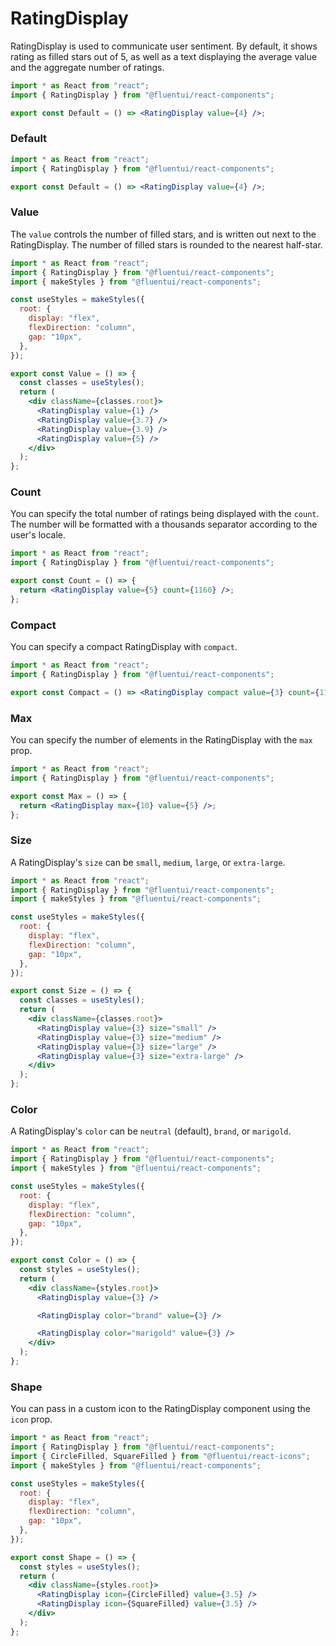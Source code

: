 # RatingDisplay

RatingDisplay is used to communicate user sentiment. By default, it shows rating as filled stars out of 5, as well as a text displaying the average value and the aggregate number of ratings.

```jsx
import * as React from "react";
import { RatingDisplay } from "@fluentui/react-components";

export const Default = () => <RatingDisplay value={4} />;
```

### Default

```jsx
import * as React from "react";
import { RatingDisplay } from "@fluentui/react-components";

export const Default = () => <RatingDisplay value={4} />;
```

### Value

The `value` controls the number of filled stars, and is written out next to the RatingDisplay. The number of filled stars is rounded to the nearest half-star.

```jsx
import * as React from "react";
import { RatingDisplay } from "@fluentui/react-components";
import { makeStyles } from "@fluentui/react-components";

const useStyles = makeStyles({
  root: {
    display: "flex",
    flexDirection: "column",
    gap: "10px",
  },
});

export const Value = () => {
  const classes = useStyles();
  return (
    <div className={classes.root}>
      <RatingDisplay value={1} />
      <RatingDisplay value={3.7} />
      <RatingDisplay value={3.9} />
      <RatingDisplay value={5} />
    </div>
  );
};
```

### Count

You can specify the total number of ratings being displayed with the `count`. The number will be formatted with a thousands separator according to the user's locale.

```jsx
import * as React from "react";
import { RatingDisplay } from "@fluentui/react-components";

export const Count = () => {
  return <RatingDisplay value={5} count={1160} />;
};
```

### Compact

You can specify a compact RatingDisplay with `compact`.

```jsx
import * as React from "react";
import { RatingDisplay } from "@fluentui/react-components";

export const Compact = () => <RatingDisplay compact value={3} count={1160} />;
```

### Max

You can specify the number of elements in the RatingDisplay with the `max` prop.

```jsx
import * as React from "react";
import { RatingDisplay } from "@fluentui/react-components";

export const Max = () => {
  return <RatingDisplay max={10} value={5} />;
};
```

### Size

A RatingDisplay's `size` can be `small`, `medium`, `large`, or `extra-large`.

```jsx
import * as React from "react";
import { RatingDisplay } from "@fluentui/react-components";
import { makeStyles } from "@fluentui/react-components";

const useStyles = makeStyles({
  root: {
    display: "flex",
    flexDirection: "column",
    gap: "10px",
  },
});

export const Size = () => {
  const classes = useStyles();
  return (
    <div className={classes.root}>
      <RatingDisplay value={3} size="small" />
      <RatingDisplay value={3} size="medium" />
      <RatingDisplay value={3} size="large" />
      <RatingDisplay value={3} size="extra-large" />
    </div>
  );
};
```

### Color

A RatingDisplay's `color` can be `neutral` (default), `brand`, or `marigold`.

```jsx
import * as React from "react";
import { RatingDisplay } from "@fluentui/react-components";
import { makeStyles } from "@fluentui/react-components";

const useStyles = makeStyles({
  root: {
    display: "flex",
    flexDirection: "column",
    gap: "10px",
  },
});

export const Color = () => {
  const styles = useStyles();
  return (
    <div className={styles.root}>
      <RatingDisplay value={3} />

      <RatingDisplay color="brand" value={3} />

      <RatingDisplay color="marigold" value={3} />
    </div>
  );
};
```

### Shape

You can pass in a custom icon to the RatingDisplay component using the `icon` prop.

```jsx
import * as React from "react";
import { RatingDisplay } from "@fluentui/react-components";
import { CircleFilled, SquareFilled } from "@fluentui/react-icons";
import { makeStyles } from "@fluentui/react-components";

const useStyles = makeStyles({
  root: {
    display: "flex",
    flexDirection: "column",
    gap: "10px",
  },
});

export const Shape = () => {
  const styles = useStyles();
  return (
    <div className={styles.root}>
      <RatingDisplay icon={CircleFilled} value={3.5} />
      <RatingDisplay icon={SquareFilled} value={3.5} />
    </div>
  );
};
```